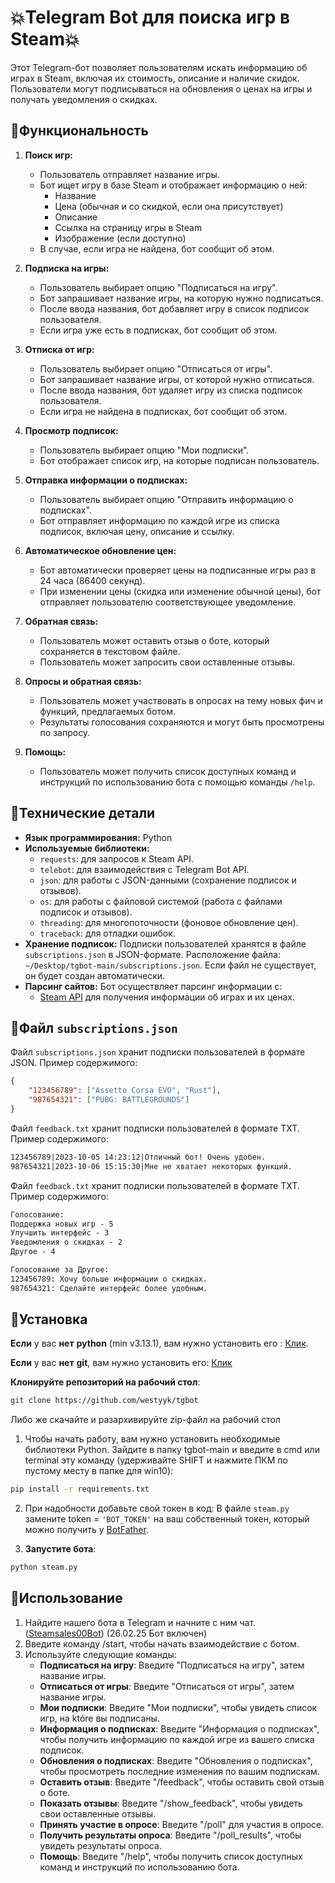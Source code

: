 # 💥Telegram Bot для поиска игр в Steam💥

Этот Telegram-бот позволяет пользователям искать информацию об играх в Steam, включая их стоимость, описание и наличие скидок. Пользователи могут подписываться на обновления о ценах на игры и получать уведомления о скидках.

## 📌Функциональность

1. **Поиск игр:**
   * Пользователь отправляет название игры.
   * Бот ищет игру в базе Steam и отображает информацию о ней:
     * Название
     * Цена (обычная и со скидкой, если она присутствует)
     * Описание
     * Ссылка на страницу игры в Steam
     * Изображение (если доступно)
   * В случае, если игра не найдена, бот сообщит об этом.

2. **Подписка на игры:**
   * Пользователь выбирает опцию "Подписаться на игру".
   * Бот запрашивает название игры, на которую нужно подписаться.
   * После ввода названия, бот добавляет игру в список подписок пользователя.
   * Если игра уже есть в подписках, бот сообщит об этом.

3. **Отписка от игр:**
   * Пользователь выбирает опцию "Отписаться от игры".
   * Бот запрашивает название игры, от которой нужно отписаться.
   * После ввода названия, бот удаляет игру из списка подписок пользователя.
   * Если игра не найдена в подписках, бот сообщит об этом.

4. **Просмотр подписок:**
   * Пользователь выбирает опцию "Мои подписки".
   * Бот отображает список игр, на которые подписан пользователь.

5. **Отправка информации о подписках:**
   * Пользователь выбирает опцию "Отправить информацию о подписках".
   * Бот отправляет информацию по каждой игре из списка подписок, включая цену, описание и ссылку.

6. **Автоматическое обновление цен:**
   * Бот автоматически проверяет цены на подписанные игры раз в 24 часа (86400 секунд).
   * При изменении цены (скидка или изменение обычной цены), бот отправляет пользователю соответствующее уведомление.

7. **Обратная связь:**
   * Пользователь может оставить отзыв о боте, который сохраняется в текстовом файле.
   * Пользователь может запросить свои оставленные отзывы.

8. **Опросы и обратная связь:**
   * Пользователь может участвовать в опросах на тему новых фич и функций, предлагаемых ботом.
   * Результаты голосования сохраняются и могут быть просмотрены по запросу.

9. **Помощь:**
   * Пользователь может получить список доступных команд и инструкций по использованию бота с помощью команды `/help`.

## 📌Технические детали

* **Язык программирования:** Python
* **Используемые библиотеки:**
   * `requests`: для запросов к Steam API.
   * `telebot`: для взаимодействия с Telegram Bot API.
   * `json`: для работы с JSON-данными (сохранение подписок и отзывов).
   * `os`: для работы с файловой системой (работа с файлами подписок и отзывов).
   * `threading`: для многопоточности (фоновое обновление цен).
   * `traceback`: для отладки ошибок.
* **Хранение подписок:** Подписки пользователей хранятся в файле `subscriptions.json` в JSON-формате. Расположение файла: `~/Desktop/tgbot-main/subscriptions.json`. Если файл не существует, он будет создан автоматически.
* **Парсинг сайтов:** Бот осуществляет парсинг информации с:
   * [Steam API](https://developer.valvesoftware.com/wiki/Steam_Web_API) для получения информации об играх и их ценах.

## 📌Файл `subscriptions.json`

Файл `subscriptions.json` хранит подписки пользователей в формате JSON. Пример содержимого:

```json
{
    "123456789": ["Assetto Corsa EVO", "Rust"],
    "987654321": ["PUBG: BATTLEGROUNDS"]
}
```

Файл `feedback.txt` хранит подписки пользователей в формате TXT. Пример содержимого:
```txt
123456789|2023-10-05 14:23:12|Отличный бот! Очень удобен.
987654321|2023-10-06 15:15:30|Мне не хватает некоторых функций.
```

Файл `feedback.txt` хранит подписки пользователей в формате TXT. Пример содержимого:
```txt
Голосование:
Поддержка новых игр - 5
Улучшить интерфейс - 3
Уведомления о скидках - 2
Другое - 4

Голосование за Другое:
123456789: Хочу больше информации о скидках.
987654321: Сделайте интерфейс более удобным.
```
## 📌Установка

**Если** у вас **нет** **python** (min v3.13.1), вам нужно установить его : <a href=https://www.python.org/downloads/>Клик</a>.

**Eсли** у вас **нет** **git**, вам нужно установить его: <a href=https://git-scm.com/downloads/>Клик</a>

**Клонируйте репозиторий на рабочий стол**:
```bash
git clone https://github.com/westyyk/tgbot
```
Либо же скачайте и разархивируйте zip-файл на рабочий стол

1. Чтобы начать работу, вам нужно установить необходимые библиотеки Python. Зайдите в папку tgbot-main и введите в cmd или terminal эту команду (удерживайте SHIFT и нажмите ПКМ по пустому месту в папке для win10): 
```bash
pip install -r requirements.txt
```
2. При надобности добавьте свой токен в код: В файле ```steam.py``` замените token = ```'BOT_TOKEN'``` на ваш собственный токен, который можно получить у <a href=https://t.me/BotFather>BotFather</a>.

3. **Запустите бота**:
```bash
python steam.py
```
## 📌Использование

1. Найдите нашего бота в Telegram и начните с ним чат. (<a href=https://t.me/Steamsales00Bot>Steamsales00Bot</a>) (26.02.25 Бот включен)
2. Введите команду /start, чтобы начать взаимодействие с ботом.
3. Используйте следующие команды:
   - **Подписаться на игру**: Введите "Подписаться на игру", затем название игры.
   - **Отписаться от игры**: Введите "Отписаться от игры", затем название игры.
   - **Мои подписки**: Введите "Мои подписки", чтобы увидеть список игр, на które вы подписаны.
   - **Информация о подписках**: Введите "Информация о подписках", чтобы получить информацию по каждой игре из вашего списка подписок.
   - **Обновления о подписках**: Введите "Обновления о подписках", чтобы просмотреть последние изменения по вашим подпискам.
   - **Оставить отзыв**: Введите "/feedback", чтобы оставить свой отзыв о боте.
   - **Показать отзывы**: Введите "/show_feedback", чтобы увидеть свои оставленные отзывы.
   - **Принять участие в опросе**: Введите "/poll" для участия в опросе.
   - **Получить результаты опроса**: Введите "/poll_results", чтобы увидеть результаты опроса.
   - **Помощь**: Введите "/help", чтобы получить список доступных команд и инструкций по использованию бота.
